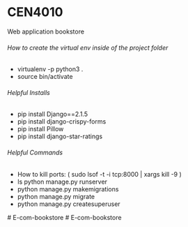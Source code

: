 # CEN4010
Web application bookstore

<h6>How to create the virtual env inside of the project folder</h6>
<ul>
<li>virtualenv -p python3 .</li>
<li>source bin/activate</li>
</ul>

<h6>Helpful Installs</h6>
<ul>
  <li>pip install Django==2.1.5</li>
  <li>pip install django-crispy-forms</li>
  <li>pip install Pillow</li>
  <li>pip install django-star-ratings</li>
</ul>

 <h6>Helpful Commands</h6> 
<ul>
  <li>How to kill ports: ( sudo lsof -t -i tcp:8000 | xargs kill -9 )</li>
  <li>ls python manage.py runserver</li>
  <li>python manage.py makemigrations</li>
  <li>python manage.py migrate</li>
  <li>python manage.py createsuperuser</li>
</ul>
# E-com-bookstore
# E-com-bookstore
